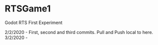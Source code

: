 # RTSGame1
Godot RTS First Experiment

2/2/2020 - First, second and third commits. Pull and Push local to here.
3/2/2020 -
